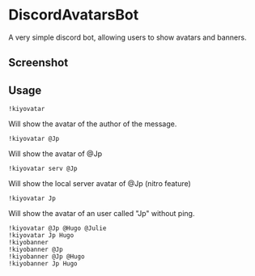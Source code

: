 # DiscordAvatarsBot
A very simple discord bot, allowing users to show avatars and banners.


## Screenshot


## Usage
```
!kiyovatar
```
Will show the avatar of the author of the message.

```
!kiyovatar @Jp
```
Will show the avatar of @Jp

```
!kiyovatar serv @Jp
```
Will show the local server avatar of @Jp (nitro feature)

```
!kiyovatar Jp
```
Will show the avatar of an user called "Jp" without ping.
```
!kiyovatar @Jp @Hugo @Julie
!kiyovatar Jp Hugo
!kiyobanner
!kiyobanner @Jp
!kiyobanner @Jp @Hugo
!kiyobanner Jp Hugo
```
